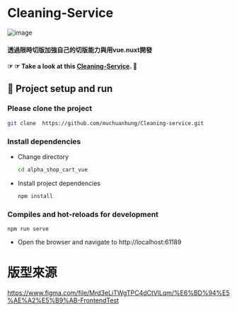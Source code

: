 # Cleaning-Service
![image](https://i.imgur.com/EfzHZQ4.jpg)

#### 透過限時切版加強自己的切版能力與用vue.nuxt開發

#### ☞ ☞ Take a look at this [Cleaning-Service](https://muchuanhung.github.io/Cleaning-/). 👀

## 🏃‍ Project setup and run

### Please clone the project

```bash
git clone  https://github.com/muchuanhung/Cleaning-service.git
```

### Install dependencies

- Change directory
  ```bash
  cd alpha_shop_cart_vue
  ```
- Install project dependencies
  ```bash
  npm install
  ```

### Compiles and hot-reloads for development

```
npm run serve
```

- Open the browser and navigate to http://localhost:61189

# 版型來源
https://www.figma.com/file/Mrd3eLiTWgTPC4dCtVlLqm/%E6%BD%94%E5%AE%A2%E5%B9%AB-FrontendTest
